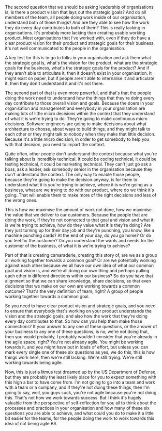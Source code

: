 The second question that we should be asking leadership of organisations is, is there a product vision that lays out the strategic goals? And do all members of the team, all people doing work inside of our organisation, understand both of those things? And are they able to see how the work they do every day contributes to both of them? This is really lacking in organisations. It's probably more lacking than creating usable working product. Most organisations that I've worked with, even if they do have a clear product vision for their product and strategic goals for their business, it's not well communicated to the people in the organisation.

A key test for this is to go to folks in your organisation and ask them what the strategic goal is, what's the vision for the product, what are the strategic goals for the business, what's the strategic goals for the product? And if they aren't able to articulate it, then it doesn't exist in your organisation. It might exist on paper, but if people aren't able to internalise it and articulate it, then they don't understand it and it's not there.

The second part of that is even more powerful, and that's that the people doing the work need to understand how the things that they're doing every day contribute to those overall vision and goals. Because the doers in your organisation and management and everybody in your organisation are making lots of little micro decisions within the context that they understand of what it is we're trying to do. They're going to make continuous micro decisions. Software engineers are going to make decisions about what architecture to choose, about ways to build things, and they might talk to each other or they might talk to nobody when they make that little decision. Because it's a little micro decision, in order to get somebody to help you with that decision, you need to impart the context.

Quite often, other people don't understand the context because what you're talking about is incredibly technical. It could be coding technical, it could be testing technical, it could be marketing technical. They can't just go ask a boss, ask a leader, ask somebody senior in the organisation because they don't understand the context. The only way to enable those people, because they're going to make the decision anyway, is for them to understand what it is you're trying to achieve, where it is we're going as a business, what are we trying to do with our product, where do we think it's going. That will enable them to make more of the right decisions and less of the wrong ones.

This is how we maximise the amount of work not done, how we maximise the value that we deliver to our customers. Because the people that are doing the work, if they're not connected to that goal and vision and what it is we're trying to achieve, how do they value what it is they're doing? Are they just turning up for their day job and they're punching, you know, like a machine punching cards? At the end of your day, do you go home? Or do you feel for the customer? Do you understand the wants and needs for the customer of the business, of what it is we're trying to achieve?

Part of that is creating camaraderie, creating this story of, are we as a group all working together towards a common goal? Or are we potentially working against each other because we all have our own idea of what our common goal and vision is, and we're all doing our own thing and perhaps pulling each other in different directions within our business? So do you have that alignment so that we can share knowledge, share decisions, so that even decisions that we make on our own are working towards a common outcome? That's the very definition of team, right? A group of people working together towards a common goal.

So you need to have clear product vision and strategic goals, and you need to ensure that everybody that's working on your product understands the vision and the strategic goals, and also how the work that they're doing every day contributes to that. So how can you help them make those connections? If your answer to any one of these questions, or the answer of your business to any one of these questions, is no, we're not doing that, then you would probably, I probably wouldn't consider that you're already in the agile space, right? You're not already agile. You might be working towards it, and you might have put in loads of effort, but unless you can mark every single one of these six questions as yes, we do this, this is how things work here, then we're still lacking. We're still trying. We're still working towards being agile.

Now, this is just a litmus test dreamed up by the US Department of Defense, but they are probably the least likely place for you to expect something with this high a bar to have come from. I'm not going to go into a team and work with a team or a company, and if they're not doing these things, then I'm going to say, well, you guys suck, you're not agile because you're not doing this. That's not how we work towards success. But I think it's hugely valuable from the perspective of self-reflection for you all to think about the processes and practices in your organisation and how many of these six questions you are able to achieve, and what could you do to make it a little bit easier for the teams, for the people doing the work to work towards this idea of not being agile BS.